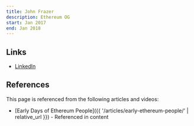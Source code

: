 ```yaml
---
title: John Frazer
description: Ethereum OG
start: Jan 2017
end: Jan 2018
---
```


## Links
- [LinkedIn](https://www.linkedin.com/in/jrfrazermba/)

## References

This page is referenced from the following articles and videos:

- [Early Days of Ethereum People]({{ '/articles/early-ethereum-people/' | relative_url }}) - Referenced in content
